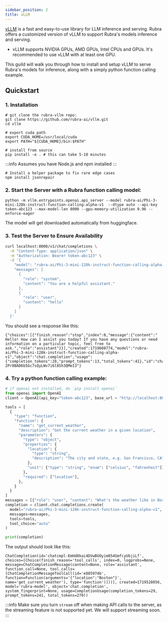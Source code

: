 ```yaml
---
sidebar_position: 2
title: vLLM
---
```


[vLLM](https://github.com/vllm-project/vllm) is a fast and easy-to-use library for LLM inference and serving.
Rubra offers a customized version of vLLM to support Rubra's models inference and serving.
- vLLM supports NVIDIA GPUs, AMD GPUs, Intel CPUs and GPUs. It's recommended to use vLLM with at least one GPU.

This guild will walk you through how to install and setup vLLM to serve Rubra's models for inference, along with a simply python function calling example.

## Quickstart
### 1. Installation
```
# git clone the rubra-vllm repo:
git clone https://github.com/rubra-ai/vllm.git
cd vllm
```

```
# export cuda path
export CUDA_HOME=/usr/local/cuda
export PATH="${CUDA_HOME}/bin:$PATH"

# install from source
pip install -e . # this can take 5-10 minutes
```

:::info 
Assumes you have Node.js and npm installed
:::
```
# Install a helper package to fix rare edge cases
npm install jsonrepair
```

### 2. Start the Server with a Rubra function calling model:
```
python -m vllm.entrypoints.openai.api_server --model rubra-ai/Phi-3-mini-128k-instruct-function-calling-alpha-v1  --dtype auto --api-key token-abc123 --max-model-len 8000 --gpu-memory-utilization 0.96 --enforce-eager
```
The model will get downloaded automatically from huggingface.

### 3. Test the Server to Ensure Availability
```bash
curl localhost:8000/v1/chat/completions \
  -H "Content-Type: application/json" \
  -H "Authorization: Bearer token-abc123" \
  -d '{
    "model": "rubra-ai/Phi-3-mini-128k-instruct-function-calling-alpha-v1",
    "messages": [
      {
        "role": "system",
        "content": "You are a helpful assistant."
      },
      {
        "role": "user",
        "content": "hello"
      }
    ]
  }'
```
You should see a response like this:
```
{"choices":[{"finish_reason":"stop","index":0,"message":{"content":" Hello! How can I assist you today? If you have any questions or need information on a particular topic, feel free to ask.","role":"assistant"}}],"created":1719608774,"model":"rubra-ai/Phi-3-mini-128k-instruct-function-calling-alpha-v1","object":"chat.completion","usage":{"completion_tokens":28,"prompt_tokens":13,"total_tokens":41},"id":"chatcmpl-2Pr8BAD6b5Gc7sQyLWv7i6l8Sh3QMeI3"}
```

### 4. Try a python function calling example:
```python
# if openai not installed, do `pip install openai`
from openai import OpenAI
client = OpenAI(api_key="token-abc123", base_url = "http://localhost:8000/v1/")

tools = [
  {
    "type": "function",
    "function": {
      "name": "get_current_weather",
      "description": "Get the current weather in a given location",
      "parameters": {
        "type": "object",
        "properties": {
          "location": {
            "type": "string",
            "description": "The city and state, e.g. San Francisco, CA",
          },
          "unit": {"type": "string", "enum": ["celsius", "fahrenheit"]},
        },
        "required": ["location"],
      },
    }
  }
]
messages = [{"role": "user", "content": "What's the weather like in Boston today?"}]
completion = client.chat.completions.create(
  model="rubra-ai/Phi-3-mini-128k-instruct-function-calling-alpha-v1",
  messages=messages,
  tools=tools,
  tool_choice="auto"
)

print(completion)
```

The output should look like this:
```
ChatCompletion(id='chatcmpl-EmHd8kai4DVwBUOyim054GmfcyUbjiLf', choices=[Choice(finish_reason='tool_calls', index=0, logprobs=None, message=ChatCompletionMessage(content=None, role='assistant', function_call=None, tool_calls=[ChatCompletionMessageToolCall(id='e885974b', function=Function(arguments='{"location":"Boston"}', name='get_current_weather'), type='function')]))], created=1719528056, model='rubra-model', object='chat.completion', system_fingerprint=None, usage=CompletionUsage(completion_tokens=29, prompt_tokens=241, total_tokens=270))
```

:::info
Make sure you turn `stream` off when making API calls to the server, as the streaming feature is not supported yet. We will support streaming soon.
:::
